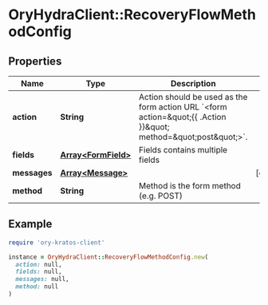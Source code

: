 # OryHydraClient::RecoveryFlowMethodConfig

## Properties

| Name | Type | Description | Notes |
| ---- | ---- | ----------- | ----- |
| **action** | **String** | Action should be used as the form action URL &#x60;&lt;form action&#x3D;\&quot;{{ .Action }}\&quot; method&#x3D;\&quot;post\&quot;&gt;&#x60;. |  |
| **fields** | [**Array&lt;FormField&gt;**](FormField.md) | Fields contains multiple fields |  |
| **messages** | [**Array&lt;Message&gt;**](Message.md) |  | [optional] |
| **method** | **String** | Method is the form method (e.g. POST) |  |

## Example

```ruby
require 'ory-kratos-client'

instance = OryHydraClient::RecoveryFlowMethodConfig.new(
  action: null,
  fields: null,
  messages: null,
  method: null
)
```


